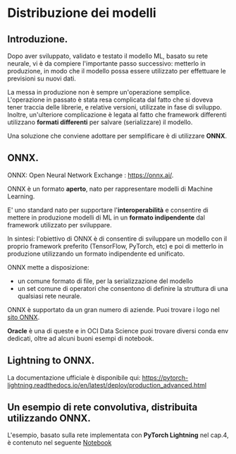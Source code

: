 # Distribuzione dei modelli

## Introduzione.

Dopo aver sviluppato, validato e testato il modello ML, basato su rete neurale, vi è da compiere l'importante passo successivo: metterlo in produzione, in modo che il modello possa essere utilizzato per effettuare le previsioni su nuovi dati.

La messa in produzione non è sempre un'operazione semplice. 
L'operazione in passato è stata resa complicata dal fatto che si doveva tener traccia delle librerie, e relative versioni, utilizzate in fase di sviluppo. 
Inoltre, un'ulteriore complicazione è legata al fatto che framework differenti utilizzano **formati differenti** per salvare (serializzare) il modello.

Una soluzione che conviene adottare per semplificare è di utilizzare **ONNX**.


## ONNX.

ONNX: Open Neural Network Exchange : https://onnx.ai/.

ONNX è un formato **aperto**, nato per rappresentare modelli di Machine Learning.

E' uno standard nato per supportare l'**interoperabilità** e consentire di mettere in produzione modelli di ML in un **formato indipendente** dal framework utilizzato per sviluppare.

In sintesi: l'obiettivo di ONNX è di consentire di sviluppare un modello con il proprio framework preferito (TensorFlow, PyTorch, etc) e poi di metterlo in produzione utilizzando un formato indipendente ed unificato.

ONNX mette a disposizione:
* un comune formato di file, per la serializzazione del modello
* un set comune di operatori che consentono di definire la struttura di una qualsiasi rete neurale.

ONNX è supportato da un gran numero di aziende. Puoi trovare i logo nel [sito ONNX](https://onnx.ai/).

**Oracle** è una di queste e in OCI Data Science puoi trovare diversi conda env dedicati, oltre ad alcuni buoni esempi di notebook.


## Lightning to ONNX.

La documentazione ufficiale è disponibile qui: https://pytorch-lightning.readthedocs.io/en/latest/deploy/production_advanced.html

## Un esempio di rete convolutiva, distribuita utilizzando ONNX.

L'esempio, basato sulla rete implementata con **PyTorch Lightning** nel cap.4,  è contenuto nel seguente [Notebook](./lightning_to_onnx.ipynb)



